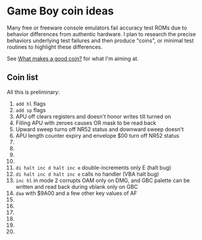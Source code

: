 Game Boy coin ideas
===================

Many free or freeware console emulators fail accuracy test ROMs due
to behavior differences from authentic hardware.  I plan to research
the precise behaviors underlying test failures and then produce
"coins", or minimal test routines to highlight these differences.

See [What makes a good coin?] for what I'm aiming at.

[What makes a good coin?]: ./good_coin.md

Coin list
---------
All this is preliminary:

1. `add hl` flags
2. `add sp` flags
3. APU off clears registers and doesn't honor writes till turned on
4. Filling APU with zeroes causes OR mask to be read back
5. Upward sweep turns off NR52 status and downward sweep doesn't
6. APU length counter expiry and envelope $00 turn off NR52 status
7. 
8. 
9. 
10. 
11. `di halt inc d halt inc e` double-increments only E (halt bug)
12. `di halt inc d halt inc e` calls no handler (VBA halt bug)
13. `inc hl` in mode 2 corrupts OAM only on DMG, and GBC palette can
    be written and read back during vblank only on GBC
14. `daa` with $9A00 and a few other key values of AF
15. 
16. 
17. 
18. 
19. 
20. 

